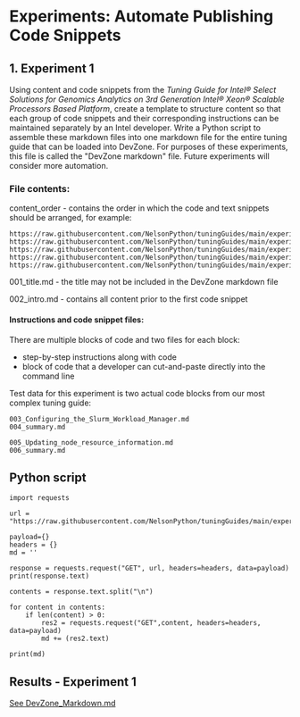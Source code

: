 # Experiments:  Automate Publishing Code Snippets

## 1. Experiment 1

Using content and code snippets from the <i>Tuning Guide for Intel® Select Solutions for Genomics Analytics on 3rd Generation Intel® Xeon® Scalable Processors Based Platform</i>, create a template to structure content so that each group of code snippets and their corresponding instructions can be maintained separately by an Intel developer.  Write a Python script to assemble these markdown files into one markdown file for the entire tuning guide that can be loaded into DevZone.  For purposes of these experiments, this file is called the "DevZone markdown" file.  Future experiments will consider more automation.

### File contents:

content_order - contains the order in which the code and text snippets should be arranged, for example:

```
https://raw.githubusercontent.com/NelsonPython/tuningGuides/main/experiment/002_intro.md
https://raw.githubusercontent.com/NelsonPython/tuningGuides/main/experiment/003_Configuring_the_Slurm_Workload_Manager.md
https://raw.githubusercontent.com/NelsonPython/tuningGuides/main/experiment/004_summary.md
https://raw.githubusercontent.com/NelsonPython/tuningGuides/main/experiment/005_Updating_node_resource_information.md
https://raw.githubusercontent.com/NelsonPython/tuningGuides/main/experiment/006_summary.md
```

001_title.md - the title may not be included in the DevZone markdown file

002_intro.md - contains all content prior to the first code snippet

#### Instructions and code snippet files:
There are multiple blocks of code and two files for each block:  
- step-by-step instructions along with code
- block of code that a developer can cut-and-paste directly into the command line

Test data for this experiment is two actual code blocks from our most complex tuning guide:
```
003_Configuring_the_Slurm_Workload_Manager.md
004_summary.md

005_Updating_node_resource_information.md
006_summary.md
```

## Python script

```
import requests

url = "https://raw.githubusercontent.com/NelsonPython/tuningGuides/main/experiment/content_order.md"

payload={}
headers = {}
md = ''

response = requests.request("GET", url, headers=headers, data=payload)
print(response.text)

contents = response.text.split("\n")

for content in contents:
    if len(content) > 0:
        res2 = requests.request("GET",content, headers=headers, data=payload)
        md += (res2.text)

print(md)
```

## Results - Experiment 1

[See DevZone_Markdown.md](DevZoneMarkdown.md)


